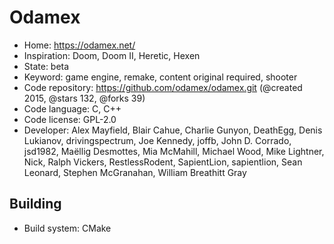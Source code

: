 # Odamex

- Home: https://odamex.net/
- Inspiration: Doom, Doom II, Heretic, Hexen
- State: beta
- Keyword: game engine, remake, content original required, shooter
- Code repository: https://github.com/odamex/odamex.git (@created 2015, @stars 132, @forks 39)
- Code language: C, C++
- Code license: GPL-2.0
- Developer: Alex Mayfield, Blair Cahue, Charlie Gunyon, DeathEgg, Denis Lukianov, drivingspectrum, Joe Kennedy, joffb, John D. Corrado, jsd1982, Maëllig Desmottes, Mia McMahill, Michael Wood, Mike Lightner, Nick, Ralph Vickers, RestlessRodent, SapientLion, sapientlion, Sean Leonard, Stephen McGranahan, William Breathitt Gray

## Building

- Build system: CMake
